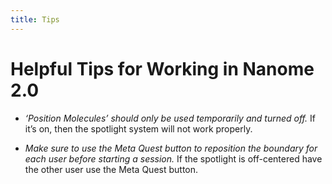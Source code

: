 ```yaml
---
title: Tips
---
```


# Helpful Tips for Working in Nanome 2.0

- *‘Position Molecules’ should only be used temporarily and turned off.* If it’s on, then the spotlight system will not work properly.

- *Make sure to use the Meta Quest button to reposition the boundary for each user before starting a session.* If the spotlight is off-centered have the other user use the Meta Quest button. 
